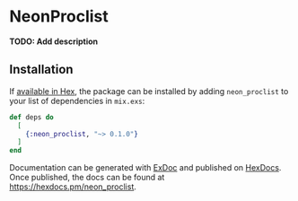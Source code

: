 # NeonProclist

**TODO: Add description**

## Installation

If [available in Hex](https://hex.pm/docs/publish), the package can be installed
by adding `neon_proclist` to your list of dependencies in `mix.exs`:

```elixir
def deps do
  [
    {:neon_proclist, "~> 0.1.0"}
  ]
end
```

Documentation can be generated with [ExDoc](https://github.com/elixir-lang/ex_doc)
and published on [HexDocs](https://hexdocs.pm). Once published, the docs can
be found at <https://hexdocs.pm/neon_proclist>.

